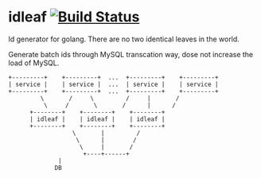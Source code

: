 # idleaf  [![Build Status](https://travis-ci.org/timestee/idleaf.svg?branch=master)](https://travis-ci.org/timestee/idleaf) 
Id generator for golang. There are no two identical leaves in the world.

Generate batch ids through MySQL transcation way, dose not increase the load of MySQL.

```
+---------+    +---------+  ...  +---------+    +---------+
| service |    | service |  ...  | service |    | service |
+---------+    +---------+  ...  +---------+    +---------+
         \       /     \         /     |       /
          \     /       \       /      |      /
	  +--------+    +--------+    +--------+
	  | idleaf |    | idleaf |    | idleaf |
	  +--------+    +--------+    +--------+
                  \       |         /
                   \      |        /
                    \     |       /
                     +----+------+
			  |
			 DB
```
